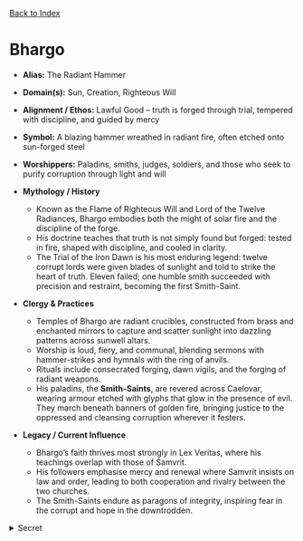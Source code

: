 [Back to Index](../Deities.md) 
# Bhargo

- **Alias:** The Radiant Hammer
- **Domain(s):** Sun, Creation, Righteous Will
- **Alignment / Ethos:** Lawful Good – truth is forged through trial, tempered with discipline, and guided by mercy
- **Symbol:** A blazing hammer wreathed in radiant fire, often etched onto sun-forged steel
- **Worshippers:** Paladins, smiths, judges, soldiers, and those who seek to purify corruption through light and will

- **Mythology / History**
  - Known as the Flame of Righteous Will and Lord of the Twelve Radiances, Bhargo embodies both the might of solar fire and the discipline of the forge.
  - His doctrine teaches that truth is not simply found but forged: tested in fire, shaped with discipline, and cooled in clarity.
  - The Trial of the Iron Dawn is his most enduring legend: twelve corrupt lords were given blades of sunlight and told to strike the heart of truth. Eleven failed; one humble smith succeeded with precision and restraint, becoming the first Smith-Saint.

- **Clergy & Practices**
  - Temples of Bhargo are radiant crucibles, constructed from brass and enchanted mirrors to capture and scatter sunlight into dazzling patterns across sunwell altars.
  - Worship is loud, fiery, and communal, blending sermons with hammer-strikes and hymnals with the ring of anvils.
  - Rituals include consecrated forging, dawn vigils, and the forging of radiant weapons.
  - His paladins, the **Smith-Saints**, are revered across Caelovar, wearing armour etched with glyphs that glow in the presence of evil. They march beneath banners of golden fire, bringing justice to the oppressed and cleansing corruption wherever it festers.

- **Legacy / Current Influence**
  - Bhargo’s faith thrives most strongly in Lex Veritas, where his teachings overlap with those of Samvrit.
  - His followers emphasise mercy and renewal where Samvrit insists on law and order, leading to both cooperation and rivalry between the two churches.
  - The Smith-Saints endure as paragons of integrity, inspiring fear in the corrupt and hope in the downtrodden.

<details><summary>Secret</summary>
- **Hidden Lore / Motivations**
  - Bhargo is more demanding than his radiant image suggests. He abhors compromise and expects his faithful to confront corruption without hesitation—even within themselves.
  - His visions manifest as searing light, unbearable heat, or the relentless echo of hammer-strikes, urging disciples to act.
  - Bhargo tests his most devoted by placing them in impossible situations where mercy and discipline clash, forging their souls anew—or shattering them.
  - Bhargo despises Aurelion Threx, whom he sees as a false fire, a thief of divinity who twists law into chains. Threx’s recent weakness is proof to him that counterfeit gods must be purged.
</details>

